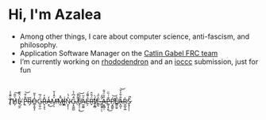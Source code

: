 # Hi, I'm Azalea
- Among other things, I care about computer science, anti-fascism, and philosophy.
- Application Software Manager on the [Catlin Gabel FRC team](https://www.team1540.org/)
- I’m currently working on [rhododendron](https://github.com/Ewie21/rhododendron) and an [ioccc](https://www.ioccc.org/) submission, just for fun

<br>

T̸̗̀̃̐̾̕H̸̡͗͂͂͠E̴̜̰̯̔̈̐̅ ̸̨̦̈̌P̵̝̀͑̎͘͝R̴̡͆O̶̲͙͈̩̗̾͒͂G̴̮̫̦̫̈́̅R̶̙̹̟̽̒ͅA̵͓̒͜M̶̗͎͐̂̾̌̕M̶̰̃̽İ̸͉͈͖N̵̞̙̦̹̽́̍Ḡ̴͎̭͚̺́͆̍͛ ̸̦̋̃̂̐F̸̡͉̠͕̈́̍͜͝A̴̰̼͚͛͂E̵͕͛͌̑́R̵̟̈́̂̂̕̕Í̸͎̱̻̀E̴̲̰͛̋́ ̵͇͙̟̜̍̈̒̚ͅȀ̶̧̪̻̹̐̈́̐P̶̳͎̞̮̐͑̏̈͜P̸̧̛̱̺͈̍͝E̸͇̯̰̠̔A̶̢̺͕͋͋͐̌͝R̷͈̪͓͖̍S̷̝̘̖̜̜̾̚


<br>




<!--- [![](https://skillicons.dev/icons?i=rust,c,java,ts,svelte&perline=5)](https://skillicons.dev) --->
<!--- I can also program in Rust, C, Java, Python, and TypeScript; SQL is tolerated.--->
<!---[![Top Langs](https://github-readme-stats.vercel.app/api/top-langs/?username=Ewie21)](https://github.com/Ewie21/github-readme-stats)--->



<!---
Ewie21/Ewie21 is a ✨ special ✨ repository because its `README.md` (this file) appears on your GitHub profile.
You can click the Preview link to take a look at your changes.

T̶̬̪̝̼̯̜̝̏̽̚H̨̟̞̿ͪ͌̍͐̓E̠͓͆̌̈ ̣̗̞̘C̥̙͊͗O̤̱ͪ́ͧ́̅ͭ̚Ḓ̢̆̃̓̾I̟ͯ̂͋̀̀N̟͓̳̟̪̓ͦ̃̀ͯ̇͐G̟̗̭ ̡͎͕͍̟̼͛ͩ̒̋͊̐ͧF̜͔͛̏̆̇̀ͯ̾A͊ͩI̪̰͍̠͉͒͌̈́͐̎͒͡R̗̭ͦ̈̀ͤͫ̐͠Y̰͕̫͔̟̺ͯ͌͆͆ ͈̥̺͍̟̋͒̀̉ͩ̋̀I͍͡S̓̀̋ͮ̓͞ ̷̬͔̭͔͙ͦ̑H̡̪̪̜̽̏̀͌̓͋E̥͍͔̥͕̠͉̐̾̓̋̎̊ͩR̢͕̤͎͖̜̳̅̈́̓E͚̲͆̉̆̌

ţ̶̦̯̪̄̃͑͐̍͝ͅḩ̸͔̹̟̜̜̝̤͇͙̱̱̣̹͒̀͆̂̈́͂̀̕e̸̘̞͓̘̬͔͇̘͎̝̙̖̳̬̘̐͒̊̄̔́͋̚̕ ̵̧̙̬̳͓͈͍͙̙̗̻̺̱͋̉͐͑́̈́͠ç̶̢̧̞͖͖̪̍̐ŏ̶̡̲̮͙̞͔̍̑̀̈́̓́̋̐̽̿̀̿̂͠d̷̦͙̭̊̑̍̃͂͘̚͠ȉ̴̪̞͙̪͎̘͍̳̥̞͉̈̃̏̿̈̏̔̀̒̀̕͜͝͝n̴̨͔̲̞͚͓̞͓̥̓̾͒̀͊̕g̷̨̖̰̩̉̈́́̽̇͒́̑̌͝ ̶̪̘̰͇͎̦̯͔͑̉̓̅̄̏̏̆͊̓͠f̴̢̛̛͈̥́͂̅ḁ̸̭̝̉̆̽̉̄̑͝ȉ̸̦͕̙͉̗̮̐́̏r̶̛͎͎̩̘͈̱̦͕̝̘̻̝͕͗̽̓͆̋͘ͅͅy̶̥͚͔̖̜͉͖͉̹̰̪̟̾̊̾̿̍̚ͅ ̵̢͓̭͔͎̻̬̩͇̣̠͎̹̺̰͑͗̍͐̈́͒̃̏̔̓͝͝͠į̸̣̺̝̱̘̭̰̫͋͋͂̇͒̉̅̋̋͂͜͝ͅs̸͚͉̫̣͎̼̻̲̼̩͎͕̙̅́͒̕͜ ̷̦̮̞̈́͊̊̑͑͋̑̄̀̒́̓̃̚͘ͅḩ̶̧̨̤̘̞̹̰͓͚̞̓̽͒̂̀̽͋̍̈̔̐͒͒̕̚ę̸͈̣̜̄̾͌̈́̾͋̋͝r̵̝̘̜̖͝ȩ̶̨͙̰̗͓̰̹̘̹̑̍̇̏̉̈́̎̌̈́̐͐͊͑ͅ

--->

